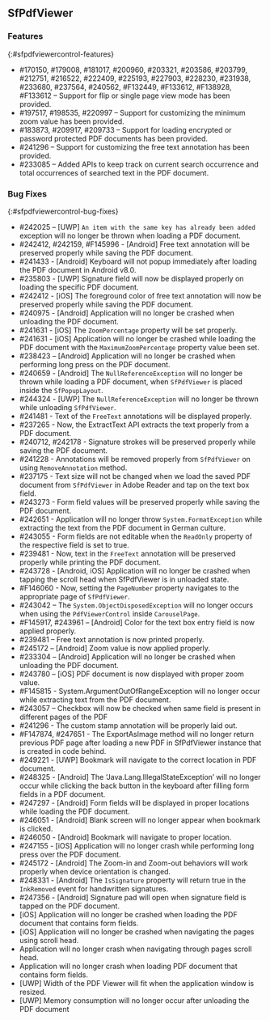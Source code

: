 ## SfPdfViewer

### Features
{:#sfpdfviewercontrol-features}

* \#170150, \#179008, \#181017, \#200960, \#203321, \#203586, \#203799, \#212751, \#216522, \#222409, \#225193, \#227903, \#228230, \#231938, \#233680, \#237564, \#240562, \#F132449, \#F133612, \#F138928, \#F133612 – Support for flip or single page view mode has been provided.
* \#197517, \#198535, \#220997 – Support for customizing the minimum zoom value has been provided.
* \#183873, \#209917, \#209733 – Support for loading encrypted or password protected PDF documents has been provided.
* \#241296 – Support for customizing the free text annotation has been provided.
* \#233085 – Added APIs to keep track on current search occurrence and total occurrences of searched text in the PDF document.

### Bug Fixes
{:#sfpdfviewercontrol-bug-fixes}

* \#242025 – [UWP] `An item with the same key has already been added` exception will no longer be thrown when loading a PDF document.
* \#242412, \#242159, \#F145996 - [Android] Free text annotation will be preserved properly while saving the PDF document.
* \#241433 - [Android] Keyboard will not popup immediately after loading the PDF document in Android v8.0.
* \#235803 - [UWP] Signature field will now be displayed properly on loading the specific PDF document.
* \#242412 - [iOS] The foreground color of free text annotation will now be preserved properly while saving the PDF document.
* \#240975 - [Android] Application will no longer be crashed when unloading the PDF document.
* \#241631 - [iOS] The `ZoomPercentage` property will be set properly.
* \#241631 - [iOS] Application will no longer be crashed while loading the PDF document with the `MaximumZoomPercentage` property value been set.
* \#238423 – [Android] Application will no longer be crashed when performing long press on the PDF document.
* \#240659 - [Android] The `NullReferenceException` will no longer be thrown while loading a PDF document, when `SfPdfViewer` is placed inside the `SfPopupLayout`.
* \#244324 - [UWP] The `NullReferenceException` will no longer be thrown while unloading `SfPdfViewer`.
* \#241481 - Text of the `FreeText` annotations will be displayed properly.
* \#237265 - Now, the ExtractText API extracts the text properly from a PDF document.
* \#240712, \#242178 - Signature strokes will be preserved properly while saving the PDF document. 
* \#241228 - Annotations will be removed properly from `SfPdfViewer` on using `RemoveAnnotation` method.
* \#237175 - Text size will not be changed when we load the saved PDF document from `SfPdfViewer` in Adobe Reader and tap on the text box field.
* \#243273 - Form field values will be preserved properly while saving the PDF document.
* \#242651 - Application will no longer throw `System.FormatException` while extracting the text from the PDF document in German culture.
* \#243055 - Form fields are not editable when the `ReadOnly` property of the respective field is set to true.
* \#239481 - Now, text in the `FreeText` annotation will be preserved properly while printing the PDF document.
* \#243728 - [Android, iOS] Application will no longer be crashed when tapping the scroll head when SfPdfViewer is in unloaded state.
* \#F146060 - Now, setting the `PageNumber` property navigates to the appropriate page of `SfPdfViewer`.
* \#243042 – The `System.ObjectDisposedException` will no longer occurs when using the `PdfViewerControl` inside `CarouselPage`.
* \#F145917, \#243961 – [Android] Color for the text box entry field is now applied properly.
* \#239481 – Free text annotation is now printed properly.
* \#245172 – [Android] Zoom value is now applied properly.
* \#233304 – [Android] Application will no longer be crashed when unloading the PDF document.
* \#243780 – [iOS] PDF document is now displayed with proper zoom value.
* \#F145815 - System.ArgumentOutOfRangeException will no longer occur while extracting text from the PDF document. 
* \#243057 – Checkbox will now be checked when same field is present in different pages of the PDF
* \#241296 - The custom stamp annotation will be properly laid out.
* \#F147874, \#247651 - The ExportAsImage method will no longer return previous PDF page after loading a new PDF in SfPdfViewer instance that is created in code behind.
* \#249221 - [UWP] Bookmark will navigate to the correct location in PDF document.
* \#248325 - [Android] The ‘Java.Lang.IllegalStateException’ will no longer occur while clicking the back button in the keyboard after filling form fields in a PDF document.
* \#247297 - [Android] Form fields will be displayed in proper locations while loading the PDF document.
* \#246051 - [Android] Blank screen will no longer appear when bookmark is clicked.
* \#246050 - [Android] Bookmark will navigate to proper location.
* \#247155 - [iOS] Application will no longer crash while performing long press over the PDF document.
* \#245172 - [Android] The Zoom-in and Zoom-out behaviors will work properly when device orientation is changed.
* \#248331 - [Android] The `IsSignature` property will return true in the `InkRemoved` event for handwritten signatures.
* \#247356 - [Android] Signature pad will open when signature field is tapped on the PDF document.
* [iOS] Application will no longer be crashed when loading the PDF document that contains form fields.
* [iOS] Application will no longer be crashed when navigating the pages using scroll head.
* Application will no longer crash when navigating through pages scroll head.
* Application will no longer crash when loading PDF document that contains form fields.
* [UWP] Width of the PDF Viewer will fit when the application window is resized.
* [UWP] Memory consumption will no longer occur after unloading the PDF document